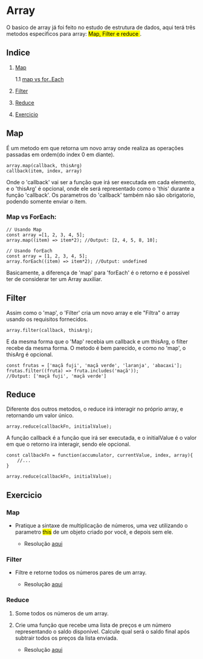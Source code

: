 # Array

O basico de array já foi feito no estudo de estrutura de dados, aqui terá três metodos especificos para array: <mark>Map, Filter e reduce </mark>.

## Indice

1. [Map](https://github.com/TioBael/DIO/tree/main/javascript/fundamentos/array#map)

    1.1 [map vs for..Each](https://github.com/TioBael/DIO/tree/main/javascript/fundamentos/array#map-vs-foreach)

2. [Filter](https://github.com/TioBael/DIO/tree/main/javascript/fundamentos/array#filter)


3. [Reduce](https://github.com/TioBael/DIO/tree/main/javascript/fundamentos/array#reduce)

4. [Exercicio](https://github.com/TioBael/DIO/tree/main/javascript/fundamentos/array#exercicio)

## Map

É um metodo em que retorna um novo array onde realiza as operações passadas em ordem(do index 0 em diante).

    array.map(callback, thisArg)
    callback(item, index, array)

Onde o 'callback' vai ser a função que irá ser executada em cada elemento, e o 'thisArg' é opcional, onde ele será representado como o 'this' durante a função 'callback'. Os parametros do 'callback' também não são obrigatorio, podendo somente enviar o item.

### Map vs ForEach:

    // Usando Map
    const array =[1, 2, 3, 4, 5];
    array.map((item) => item*2); //Output: [2, 4, 5, 8, 10];

    // Usando forEach
    const array = [1, 2, 3, 4, 5];
    array.forEach((item) => item*2); //Output: undefined

Basicamente, a diferença de 'map' para 'forEach' é o retorno e é possivel ter de considerar ter um Array auxiliar.

## Filter

Assim como o 'map', o 'Filter' cria um novo array e ele "Filtra" o array usando os requisitos fornecidos.

    array.filter(callback, thisArg);

E da mesma forma que o 'Map' recebia um callback e um thisArg, o filter recebe da mesma forma. O metodo é bem parecido, e como no 'map', o thisArg é opcional.

    const frutas = ['maçã fuji', 'maçã verde', 'laranja', 'abacaxi'];
    frutas.filter((fruta) => fruta.includes('maçã'));
    //Output: ['maçã fuji', 'maçã verde']

## Reduce

Diferente dos outros metodos, o reduce irá interagir no próprio array, e retornando um valor único.

    array.reduce(callbackFn, initialValue);

A função callback é a função que irá ser executada, e o initialValue é o valor em que o retorno ira interagir, sendo ele opcional.

    const callbackFn = function(accumulator, currentValue, index, array){
        //...
    }

    array.reduce(callbackFn, initialValue);

## Exercicio

### Map

* Pratique a sintaxe de multiplicação de números, uma vez utilizando o parametro <mark>this</mark> de um objeto criado por você, e depois sem ele.
    
    * Resolução [aqui](js/map.js)

### Filter

* Filtre e retorne todos os números pares de um array.

    * Resolução [aqui](js/filter.js)

### Reduce
1. Some todos os números de um array.
2. Crie uma função que recebe uma lista de preços e um número representando o saldo disponível. Calcule qual será o saldo final após subtrair todos os preços da lista enviada.

    * Resolução [aqui](js/reduce.js)
